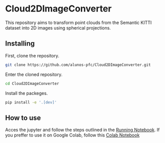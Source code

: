 # Cloud2DImageConverter

<!-- WARNING: THIS FILE WAS AUTOGENERATED! DO NOT EDIT! -->

This repository aims to transform point clouds from the Semantic KITTI
dataset into 2D images using spherical projections.

## Installing

First, clone the repository.

``` sh
git clone https://github.com/alunos-pfc/Cloud2DImageConverter.git
```

Enter the cloned repository.

``` sh
cd Cloud2DImageConverter
```

Install the packeges.

``` sh
pip install -e '.[dev]'
```

## How to use

Acces the jupyter and follow the steps outlined in the [Running
Notebook](/Running.ipynb). If you preffer to use it on Google Colab,
follow this [Colab
Notebook](https://colab.research.google.com/drive/1jdMYCYVA_Vkrkh8uYYqcPDdeqvaFjZgE?usp=sharing)
